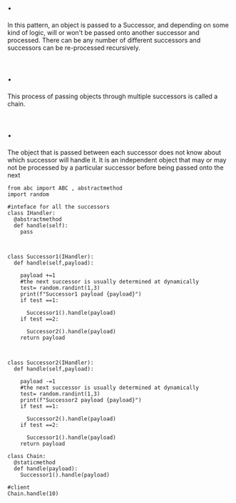 # .
In this pattern, an object is passed to a Successor, and depending on some kind of logic, will or
won't be passed onto another successor and processed. There can be any number of different
successors and successors can be re-processed recursively.
# . 
This process of passing objects through multiple successors is called a chain.
# .
The object that is passed between each successor does not know about which successor will
handle it. It is an independent object that may or may not be processed by a particular successor
before being passed onto the next

```
from abc import ABC , abstractmethod
import random

#inteface for all the successors
class IHandler:
  @abstractmethod
  def handle(self):
    pass



class Successor1(IHandler):
  def handle(self,payload):
    
    payload +=1 
    #the next successor is usually determined at dynamically
    test= random.randint(1,3)
    print(f"Successor1 payload {payload}")
    if test ==1:
      
      Successor1().handle(payload)
    if test ==2:
     
      Successor2().handle(payload)
    return payload
    
    
    
class Successor2(IHandler):
  def handle(self,payload):
    
    payload -=1
    #the next successor is usually determined at dynamically
    test= random.randint(1,3)
    print(f"Successor2 payload {payload}")
    if test ==1:
      
      Successor2().handle(payload)
    if test ==2:
     
      Successor1().handle(payload)
    return payload
    
class Chain:
  @staticmethod
  def handle(payload):
    Successor1().handle(payload)

#client
Chain.handle(10)
    
    
    
